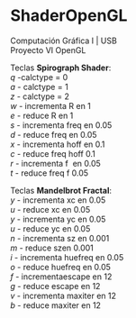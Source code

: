 # ShaderOpenGL
Computación Gráfica I | USB <br />
Proyecto VI OpenGL

Teclas ­**Spirograph Shader​**: <br />
*q* - ​calctype ​= 0 <br />
*a* - calctype = 1 <br />
*z* ​- calctype ​= 2 <br />
*w* - incrementa ​R ​en 1 <br />
*e* - reduce ​R ​en 1 <br />
*s* - incrementa ​freq ​en 0.05 <br /> 
*d* - reduce ​freq ​en 0.05 <br /> 
*x* - incrementa ​hoff ​en 0.1 <br /> 
*c* - reduce freq ​hoff ​0.1 <br /> 
*r* - incrementa ​f ​ en 0.05 <br /> 
*t* - reduce freq​ f​ 0.05 <br />

Teclas ­**Mandelbrot Fractal​**: <br />
*y* - incrementa ​xc ​en 0.05 <br />
*u* - reduce ​xc ​en 0.05 <br />
*y* - incrementa ​yc ​en 0.05 <br />
*u* - reduce ​yc ​en 0.05 <br />
*n* - incrementa ​sz ​en 0.001 <br />
*m* - reduce ​sz ​en 0.001 <br />
*i* - incrementa ​huefreq ​en 0.05 <br />
*o* - reduce ​huefreq  ​en 0.05 <br />
*f* - incrementa ​escape ​en 12 <br />
*g* - reduce ​escape ​en 12 <br />
*v* - incrementa ​maxiter ​en 12 <br />
*b* - reduce ​maxiter ​en 12 <br />